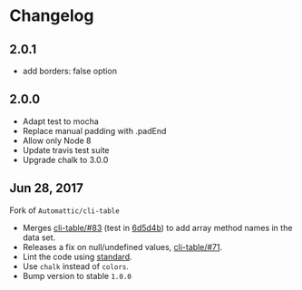 # Changelog

## 2.0.1

- add borders: false option

## 2.0.0

- Adapt test to mocha
- Replace manual padding with .padEnd
- Allow only Node 8
- Update travis test suite
- Upgrade chalk to 3.0.0

## Jun 28, 2017

Fork of `Automattic/cli-table`

- Merges [cli-table/#83](https://github.com/Automattic/cli-table/pull/83) (test in [6d5d4b](https://github.com/keymetrics/cli-table/commit/6d5d4b293295e312ad1370e28f409e5a3ff3fc47)) to add array method names in the data set.
- Releases a fix on null/undefined values, [cli-table/#71](https://github.com/Automattic/cli-table/pull/71).
- Lint the code using [standard](https://github.com/standard/standard).
- Use `chalk` instead of `colors`.
- Bump version to stable `1.0.0`
